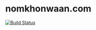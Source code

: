 # nomkhonwaan.com

[![Build Status](https://travis-ci.org/nomkhonwaan/nomkhonwaan.com.svg?branch=dev)](https://travis-ci.org/nomkhonwaan/nomkhonwaan.com)
